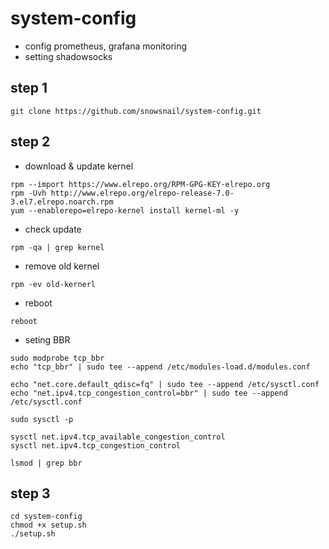 # system-config

  - config prometheus, grafana monitoring 
  - setting shadowsocks

## step 1

```
git clone https://github.com/snowsnail/system-config.git
```

## step 2

- download & update kernel

```
rpm --import https://www.elrepo.org/RPM-GPG-KEY-elrepo.org
rpm -Uvh http://www.elrepo.org/elrepo-release-7.0-3.el7.elrepo.noarch.rpm
yum --enablerepo=elrepo-kernel install kernel-ml -y
```

- check update 

```
rpm -qa | grep kernel
```

- remove old kernel

```
rpm -ev old-kernerl
```

- reboot

```
reboot
```

- seting BBR

```
sudo modprobe tcp_bbr
echo "tcp_bbr" | sudo tee --append /etc/modules-load.d/modules.conf

echo "net.core.default_qdisc=fq" | sudo tee --append /etc/sysctl.conf
echo "net.ipv4.tcp_congestion_control=bbr" | sudo tee --append /etc/sysctl.conf

sudo sysctl -p

sysctl net.ipv4.tcp_available_congestion_control
sysctl net.ipv4.tcp_congestion_control

lsmod | grep bbr
```

## step 3

```
cd system-config
chmod +x setup.sh
./setup.sh
```
